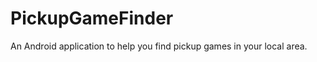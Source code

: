 PickupGameFinder
================

An Android application to help you find pickup games in your local area.
